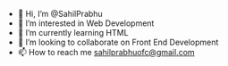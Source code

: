 - 👋 Hi, I’m @SahilPrabhu
- 👀 I’m interested in Web Development
- 🌱 I’m currently learning HTML
- 💞️ I’m looking to collaborate on Front End Development
- 📫 How to reach me sahilprabhuofc@gmail.com

<!---
SahilPrabhu/SahilPrabhu is a ✨ special ✨ repository because its `README.md` (this file) appears on your GitHub profile.
You can click the Preview link to take a look at your changes.
--->
